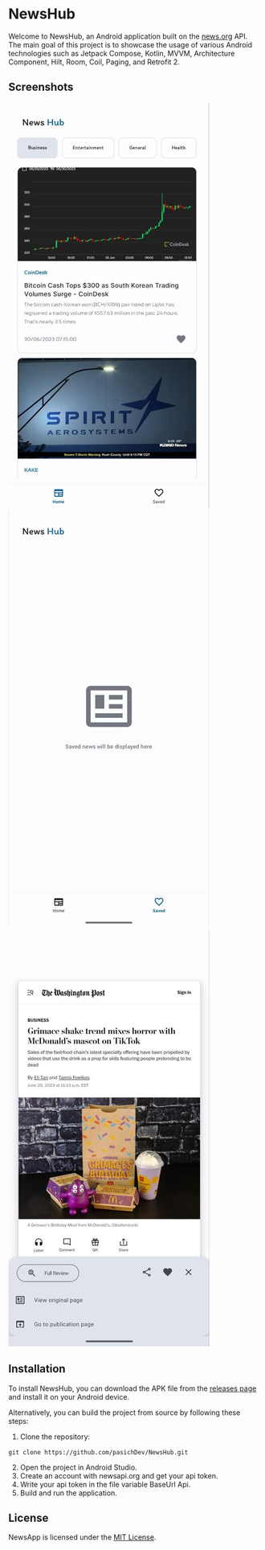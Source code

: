 # NewsHub

Welcome to NewsHub, an Android application built on the [news.org](https://newsapi.org/) API. The main goal of this project is to showcase the usage of various Android technologies such as Jetpack Compose, Kotlin, MVVM, Architecture Component, Hilt, Room, Coil, Paging, and Retrofit 2.

## Screenshots

![MainActivity](/doc/src_1.jpg)
![ViewNews](/doc/src_2.jpg)
![SavedNews](/doc/src_3.jpg)



## Installation

To install NewsHub, you can download the APK file from the [releases page](https://github.com/pasichDev/NewsHub/releases) and install it on your Android device.

Alternatively, you can build the project from source by following these steps:

1. Clone the repository:

```
git clone https://github.com/pasichDev/NewsHub.git
```

2. Open the project in Android Studio.
3. Create an account with newsapi.org and get your api token.
4. Write your api token in the file variable BaseUrl Api.
5. Build and run the application.

## License

NewsApp is licensed under the [MIT License](https://github.com/pasichDev/NewsHub/blob/main/LICENSE).

